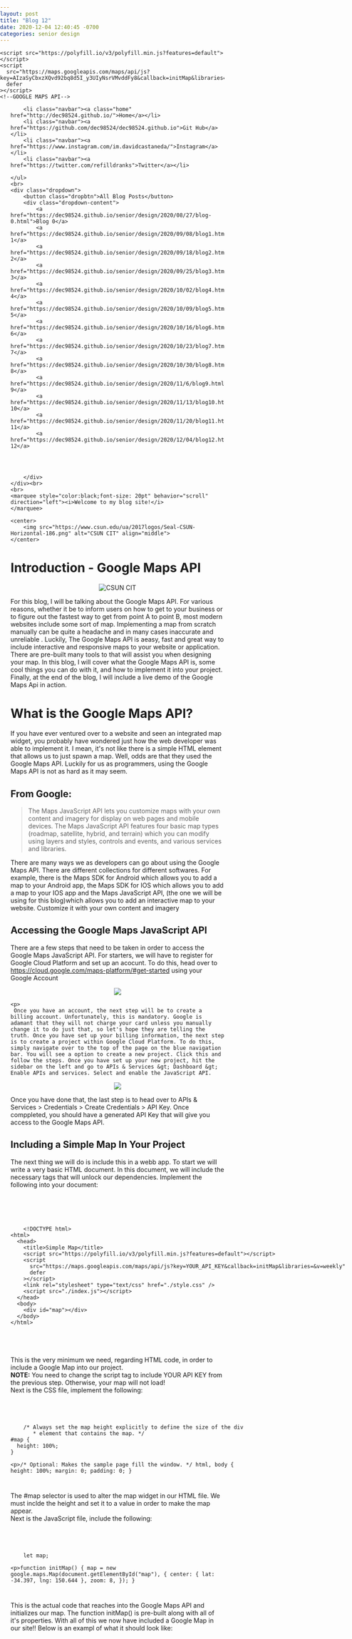 ```yaml
---
layout: post
title: "Blog 12"
date: 2020-12-04 12:40:45 -0700
categories: senior design
---
```


<html>


<head>
  
  
<style>
     {% include custom.css %} 
</style>

  
  
   <!--GOOGLE MAPS API (WITH MY API KEY)-->
    <script src="https://polyfill.io/v3/polyfill.min.js?features=default"></script>
    <script
      src="https://maps.googleapis.com/maps/api/js?key=AIzaSyCbxzXQvd92bq8d5I_y3UIyNsrVMvddFy8&callback=initMap&libraries=&v=weekly"
      defer
    ></script>
    <!--GOOGLE MAPS API-->
<script defer>
      let map;

 map = new google.maps.Map(document.getElementById("map"), {
    //I Place it in an ID with the ID of div
    center: { lat: 34.2389, lng: -118.528 }, // Coordinates of where the map will be centered
    zoom: 16.8, //zoom level
    draggableCursor: "crosshair" // Make the cursor a crosshair
  });
    </script>
<title>Blog 12</title>

  
  
  
  </head>
<body>
    <ul class="navbar">

        <li class="navbar"><a class="home" href="http://dec98524.github.io/">Home</a></li>
        <li class="navbar"><a href="https://github.com/dec98524/dec98524.github.io">Git Hub</a></li>
        <li class="navbar"><a href="https://www.instagram.com/im.davidcastaneda/">Instagram</a></li>
        <li class="navbar"><a href="https://twitter.com/refilldranks">Twitter</a></li>

    </ul>
    <br>
    <div class="dropdown">
        <button class="dropbtn">All Blog Posts</button>
        <div class="dropdown-content">
            <a href="https://dec98524.github.io/senior/design/2020/08/27/blog-0.html">Blog 0</a>
            <a href="https://dec98524.github.io/senior/design/2020/09/08/blog1.html">Blog 1</a>
            <a href="https://dec98524.github.io/senior/design/2020/09/18/blog2.html">Blog 2</a>
            <a href="https://dec98524.github.io/senior/design/2020/09/25/blog3.html">Blog 3</a>
            <a href="https://dec98524.github.io/senior/design/2020/10/02/blog4.html">Blog 4</a>
            <a href="https://dec98524.github.io/senior/design/2020/10/09/blog5.html">Blog 5</a>
            <a href="https://dec98524.github.io/senior/design/2020/10/16/blog6.html">Blog 6</a>
            <a href="https://dec98524.github.io/senior/design/2020/10/23/blog7.html">Blog 7</a>
            <a href="https://dec98524.github.io/senior/design/2020/10/30/blog8.html">Blog 8</a>
            <a href="https://dec98524.github.io/senior/design/2020/11/6/blog9.html">Blog 9</a>
            <a href="https://dec98524.github.io/senior/design/2020/11/13/blog10.html">Blog 10</a>
            <a href="https://dec98524.github.io/senior/design/2020/11/20/blog11.html">Blog 11</a>
            <a href="https://dec98524.github.io/senior/design/2020/12/04/blog12.html">Blog 12</a>
            



        </div>
    </div><br>
    <br>
    <marquee style="color:black;font-size: 20pt" behavior="scroll" direction="left"><i>Welcome to my blog site!</i>
    </marquee>

    <center>
        <img src="https://www.csun.edu/ua/2017logos/Seal-CSUN-Horizontal-186.png" alt="CSUN CIT" align="middle">
    </center>

  <h1>
     Introduction - Google Maps API 
  </h1>
   <center>
        <img class="" src="https://sspectra.net/wp-content/uploads/2018/05/google-maps-api.jpg" alt="CSUN CIT" align="middle">
    </center>
  <p>
   For this blog, I will be talking about the Google Maps API. For various reasons, whether it be to inform users on how to get to your business or to figure out the fastest way to get from point A to point B, most modern websites include some sort of map. Implementing a map from scratch manually can be quite a headache and in many cases inaccurate and unreliable . Luckily, The Google Maps API is aeasy, fast and great way to include interactive and responsive maps to your website or application. There are pre-built many tools to that will assist you when designing your map. In this blog, I will cover what the Google Maps API is, some cool things you can do with it, and how to implement it into your project. Finally, at the end of the blog, I will include a live demo of the Google Maps Api in action. 
  </p>
  
<h1>
  What is the Google Maps API?
  </h1>
  
  <p>
    If you have ever ventured over to a website and seen an integrated map widget, you probably have wondered just how the web developer was able to implement it. I mean, it's not like there is a simple HTML element that allows us to just spawn a map. Well, odds are that they used the Google Maps API. Luckily for us as programmers, using the Google Maps API is not as hard as it may seem.</p> 
 <h2>
   From Google: 
  </h2>
  <blockquote>
   The Maps JavaScript API lets you customize maps with your own content and imagery for display on web pages and mobile devices. The Maps JavaScript API features four basic map types (roadmap, satellite, hybrid, and terrain) which you can modify using layers and styles, controls and events, and various services and libraries.
  </blockquote>
<p>
  There are many ways we as developers can go about using the Google Maps API. There are different collections for different softwares. For example, there is the Maps SDK for Android which allows you to add a map to your Android app, the Maps SDK for IOS which allows you to add a map to your IOS app and the Maps JavaScript API, (the one we will be using for  this blog)which allows you to add an interactive map to your website. Customize it with your own content and imagery

  </p>
  
  <h2>
Accessing the Google Maps JavaScript API   </h2>
  <p>
    There are a few steps that need to be taken in order to access the Google Maps JavaScript API. For starters, we will have to register for Google Cloud Platform and set up an acocunt. To do this, head over to <a href ="https://cloud.google.com/maps-platform/#get-started">https://cloud.google.com/maps-platform/#get-started</a> using your Google Account    </p>
      <center>
  <img src="https://cdn.glitch.com/7ac5fb3c-a292-4382-953b-ef7237693bce%2Fa3f4bfe1-13f8-4269-8c36-00b3ae3ff675.image.png?v=1607109146972">
    </center>
    
    
    <p>
     Once you have an account, the next step will be to create a billing account. Unfortunately, this is mandatory. Google is adamant that they will not charge your card unless you manually change it to do just that, so let's hope they are telling the truth. Once you have set up your billing information, the next step is to create a project within Google Cloud Platform. To do this, simply navigate over to the top of the page on the blue navigation bar. You will see a option to create a new project. Click this and follow the steps. Once you have set up your new project, hit the sidebar on the left and go to APIs & Services &gt; Dashboard &gt; Enable APIs and services. Select and enable the JavaScript API.
  </p>
     <center>
  <img src="https://cdn.glitch.com/7ac5fb3c-a292-4382-953b-ef7237693bce%2F768d995a-0ce5-4148-997e-7f82ed6ee740.image.png?v=1607109794697">
    </center>
  <p>
Once you have done that,  the last step is to head over to APIs & Services &gt; Credentials &gt; Create Credentials &gt; API Key. Once comppleted, you should have a generated API Key that will give you access to the Google Maps API.
  </p>
  
  
  
  
  <h2>
Including a Simple Map In Your Project
  </h2>
  
  <p>
 The next thing we will do is include this in a webb app. To start we will write a very basic HTML document. In this document, we will include the necessary tags that will unlock our dependencies. Implement the following into your document:
  </p>
    <br>
  <code>
    <xmp>
    <!DOCTYPE html>
<html>
  <head>
    <title>Simple Map</title>
    <script src="https://polyfill.io/v3/polyfill.min.js?features=default"></script>
    <script
      src="https://maps.googleapis.com/maps/api/js?key=YOUR_API_KEY&callback=initMap&libraries=&v=weekly"
      defer
    ></script>
    <link rel="stylesheet" type="text/css" href="./style.css" />
    <script src="./index.js"></script>
  </head>
  <body>
    <div id="map"></div>
  </body>
</html>
    </xmp>
  </code>
<br>
  <p>
    This is the very minimum we need, regarding HTML code, in order to include a Google Map into our project. <br>
    <b>NOTE:</b> You need to change the script tag to include YOUR API KEY from the previous step. Otherwise, your map will not load!<br>
    Next is the CSS file, implement the following:
  </p>
  <code>
  <xmp>
    /* Always set the map height explicitly to define the size of the div
       * element that contains the map. */
#map {
  height: 100%;
}

/* Optional: Makes the sample page fill the window. */
html,
body {
  height: 100%;
  margin: 0;
  padding: 0;
}
    </xmp>
  </code>
 <p>
   The #map selector is used to alter the map widget in our HTML file. We must inclde the height and set it to a value in order to make the map appear.<br>
   Next is the JavaScript file, include the following: 
  </p>
  
  <code>
  <xmp>
    let map;

function initMap() {
  map = new google.maps.Map(document.getElementById("map"), {
    center: { lat: -34.397, lng: 150.644 },
    zoom: 8,
  });
}
    </xmp>
  </code>
  <p>
    This is the actual code that reaches into the Google Maps API and initializes our map. The function initMap() is pre-built along with all of it's properties. With all of this we now have included a Google Map in our site!! Below is an exampl of what it should look like:
  </p>
  
<style>
 #map {
        height: 50%;
      }
      html,
      body {
        height: 100%;
        margin: 0;
        padding: 0;
      }
</style>
<div id="map"></div>
  
  <h2>
  Included Tools  
  </h2>
  <p>
    There are a ton of customization options available for you as a developer within the Maps API. Here are some examples:
  </p>
  <ul>
      <li>Custom Markers and Pins</li>
      <li>Custom Map Themes</li>
      <li>Shape Tools</li>
      <li>Disable/Enable UI</li>
      <li>Tooltips</li>
      <li>Heat Maps</li>
  </ul>
  <p>
    * Full dcoumentation at <a href="https://developers.google.com/maps/documentation">https://developers.google.com/maps/documentation</a>
  </p>
  
  
  
  <h1>
     Final Thoughts
  </h1>
  <p>
  Being able to include a fully functioning map into a website can be very helpful. I am happy to have learned how to use the Google Maps API because Google Maps is arguably the best map service in the world. The possibilites of what can be devloped are endless. For my starter project, I used the Google Maps API to make a game where the user guesses where certain buildings are at the CSUN Campus. <a href="https://david-maps-project.glitch.me/">Here is a link</a> to the project. I was able to create many different features with all the pre built tools such as drawing rectangles via coordinates, adding event listeners, etc. I am eager to learn more APIs in the future!
  </p>
    <marquee style="color:black;font-size: 20pt" behavior="scroll" direction="left">Thanks for reading. See you next
        week!</marquee>
  
   <script src="https://ajax.googleapis.com/ajax/libs/jquery/3.5.1/jquery.min.js"></script>
<script src="https://cdnjs.cloudflare.com/ajax/libs/slick-carousel/1.8.1/slick.min.js" integrity="sha512-XtmMtDEcNz2j7ekrtHvOVR4iwwaD6o/FUJe6+Zq+HgcCsk3kj4uSQQR8weQ2QVj1o0Pk6PwYLohm206ZzNfubg==" crossorigin="anonymous"></script>
</body>

</html> 


